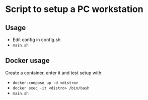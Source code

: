 # Script to setup a PC workstation

## Usage

- Edit config in config.sh
- `main.sh`

## Docker usage

Create a container, enter it and test setup with:
- `docker-compose up -d <distro>`
- `docker exec -it <distro> /bin/bash`
- `main.sh`
